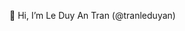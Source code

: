 👋 Hi, I’m Le Duy An Tran (@tranleduyan)


<!---
tranleduyan/tranleduyan is a ✨ special ✨ repository because its `README.md` (this file) appears on your GitHub profile.
You can click the Preview link to take a look at your changes.
--->
